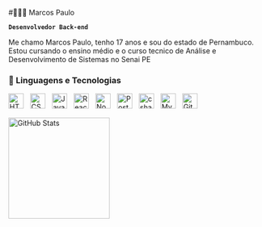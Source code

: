 #👨🏽‍💻 Marcos Paulo

**`Desenvolvedor Back-end`**

Me chamo Marcos Paulo, tenho 17 anos e sou do estado de Pernambuco. Estou cursando o ensino médio e o curso tecnico de Análise e Desenvolvimento de Sistemas no Senai PE

### 🤖 Linguagens e Tecnologias

<img 
    align="left" 
    alt="HTML"
    title="HTML" 
    width="30px" 
    style="padding-right: 10;" 
    src="https://cdn.jsdelivr.net/gh/devicons/devicon@latest/icons/html5/html5-original.svg" 
/>
<img 
    align="left" 
    alt="CSS" 
    title="CSS"
    width="30px" 
    style="padding-right: 10;" 
    src="https://cdn.jsdelivr.net/gh/devicons/devicon@latest/icons/css3/css3-original.svg" 
/>
<img 
    align="left" 
    alt="JavaScript" 
    title="JavaScript"
    width="30px" 
    style="padding-right: 10;" 
    src="https://cdn.jsdelivr.net/gh/devicons/devicon@latest/icons/javascript/javascript-original.svg" 
/>

<img 
    align="left" 
    alt="React"
    title="React" 
    width="30px" 
    style="padding-right: 10;" 
    src="https://cdn.jsdelivr.net/gh/devicons/devicon@latest/icons/react/react-original.svg" 
/>

<img
     align="left" 
    alt="Node.js"
    title="Node.js" 
    width="30px" 
    style="padding-right: 10;" 
    src="https://cdn.jsdelivr.net/gh/devicons/devicon@latest/icons/nodejs/nodejs-original-wordmark.svg" />


<img
  align="left" 
    alt="Postman"
    title="Postman" 
    width="30px" 
    style="padding-right: 10;" 
  src="https://cdn.jsdelivr.net/gh/devicons/devicon@latest/icons/postman/postman-original.svg" />

<img 
  align="left" 
    alt="csharp"
    title="csharp" 
    width="30px" 
    style="padding-right: 10;" 
  src="https://cdn.jsdelivr.net/gh/devicons/devicon@latest/icons/csharp/csharp-original.svg" />

<img 
   align="left" 
    alt="Mysql"
    title="MySql" 
    width="30px" 
    style="padding-right: 10;" 
  src="https://cdn.jsdelivr.net/gh/devicons/devicon@latest/icons/mysql/mysql-original-wordmark.svg" />



<img 
    align="left" 
    alt="Git" 
    title="Git"
    width="30px" 
    style="padding-right: 10;" 
    src="https://cdn.jsdelivr.net/gh/devicons/devicon@latest/icons/git/git-original.svg" 
/>


<br/>
<br/>



<img 
      align="left" 
      alt="GitHub Stats" 
      height="200" 
      src="https://github-readme-stats.vercel.app/api/top-langs/?username=MarcosSantos16&theme=tokyonight&layout=compact&custom_title=Tecnologias&langs_count=9" 
  />

</p>
